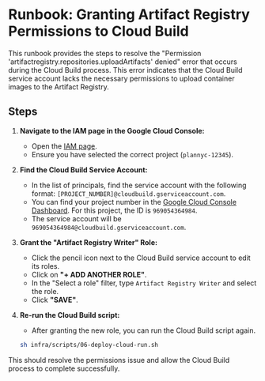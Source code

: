 # Runbook: Granting Artifact Registry Permissions to Cloud Build

This runbook provides the steps to resolve the "Permission 'artifactregistry.repositories.uploadArtifacts' denied" error that occurs during the Cloud Build process. This error indicates that the Cloud Build service account lacks the necessary permissions to upload container images to the Artifact Registry.

## Steps

1.  **Navigate to the IAM page in the Google Cloud Console:**
    *   Open the [IAM page](https://console.cloud.google.com/iam-admin/iam).
    *   Ensure you have selected the correct project (`plannyc-12345`).

2.  **Find the Cloud Build Service Account:**
    *   In the list of principals, find the service account with the following format: `[PROJECT_NUMBER]@cloudbuild.gserviceaccount.com`.
    *   You can find your project number in the [Google Cloud Console Dashboard](https://console.cloud.google.com/home/dashboard). For this project, the ID is `969054364984`.
    *   The service account will be `969054364984@cloudbuild.gserviceaccount.com`.

3.  **Grant the "Artifact Registry Writer" Role:**
    *   Click the pencil icon next to the Cloud Build service account to edit its roles.
    *   Click on **"+ ADD ANOTHER ROLE"**.
    *   In the "Select a role" filter, type `Artifact Registry Writer` and select the role.
    *   Click **"SAVE"**.

4.  **Re-run the Cloud Build script:**
    *   After granting the new role, you can run the Cloud Build script again.
    ```bash
    sh infra/scripts/06-deploy-cloud-run.sh
    ```

This should resolve the permissions issue and allow the Cloud Build process to complete successfully.